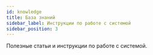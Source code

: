 ```yaml
---
id: knowledge
title: База знаний
sidebar_label: Инструкции по работе с системой
sidebar_position: 3
---
```


Полезные статьи и инструкции по работе с системой.
